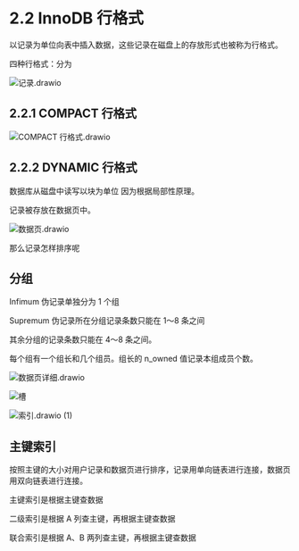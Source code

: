 # 2.2 InnoDB 行格式

以记录为单位向表中插入数据，这些记录在磁盘上的存放形式也被称为行格式。

四种行格式：分为



![记录.drawio](https://csnotes.oss-cn-beijing.aliyuncs.com/photos/%E8%AE%B0%E5%BD%95.drawio.png)

## 2.2.1 COMPACT 行格式

![COMPACT 行格式.drawio](https://csnotes.oss-cn-beijing.aliyuncs.com/photos/COMPACT%E8%A1%8C%E6%A0%BC%E5%BC%8F.drawio.png)

## 2.2.2 DYNAMIC 行格式

数据库从磁盘中读写以块为单位 因为根据局部性原理。



记录被存放在数据页中。

![数据页.drawio](https://csnotes.oss-cn-beijing.aliyuncs.com/photos/%E6%95%B0%E6%8D%AE%E9%A1%B5.drawio.png)

那么记录怎样排序呢

## 分组

Infimum 伪记录单独分为 1 个组

Supremum 伪记录所在分组记录条数只能在 1～8 条之间

其余分组的记录条数只能在 4～8 条之间。

每个组有一个组长和几个组员。组长的 n_owned 值记录本组成员个数。

![数据页详细.drawio](https://csnotes.oss-cn-beijing.aliyuncs.com/photos/n_owned.drawio.png)

![槽](https://csnotes.oss-cn-beijing.aliyuncs.com/photos/%E6%A7%BD.png)



![索引.drawio (1)](https://csnotes.oss-cn-beijing.aliyuncs.com/photos/%E7%B4%A2%E5%BC%95.drawio%20(1).png)

## 主键索引

按照主键的大小对用户记录和数据页进行排序，记录用单向链表进行连接，数据页用双向链表进行连接。

主键索引是根据主键查数据

二级索引是根据 A 列查主键，再根据主键查数据

联合索引是根据 A、B 两列查主键，再根据主键查数据
